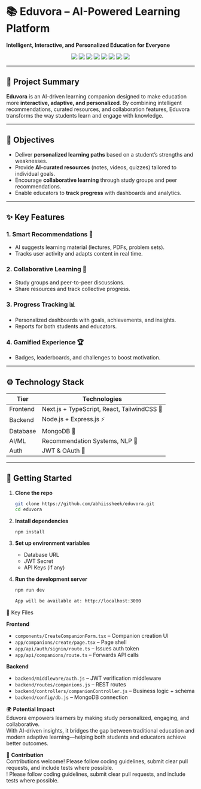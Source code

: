 # 📚 Eduvora – AI-Powered Learning Platform  

**Intelligent, Interactive, and Personalized Education for Everyone**  

<p align="center">  
  <img src="https://img.shields.io/badge/Next.js-000000?style=for-the-badge&logo=nextdotjs&logoColor=white"/>  
  <img src="https://img.shields.io/badge/React-20232A?style=for-the-badge&logo=react&logoColor=61DAFB"/>  
  <img src="https://img.shields.io/badge/TailwindCSS-38B2AC?style=for-the-badge&logo=tailwind-css&logoColor=white"/>  
  <img src="https://img.shields.io/badge/Node.js-43853D?style=for-the-badge&logo=node.js&logoColor=white"/>  
  <img src="https://img.shields.io/badge/Express.js-000000?style=for-the-badge&logo=express&logoColor=white"/>  
  <img src="https://img.shields.io/badge/MongoDB-4EA94B?style=for-the-badge&logo=mongodb&logoColor=white"/>  
  <img src="https://img.shields.io/badge/AI-Recommendation_System-blue?style=for-the-badge&logo=ai"/>  
  <img src="https://img.shields.io/badge/Auth-JWT%20|%20OAuth-orange?style=for-the-badge"/>  
</p>  

---

## 📝 Project Summary  

**Eduvora** is an AI-driven learning companion designed to make education more **interactive, adaptive, and personalized**. By combining intelligent recommendations, curated resources, and collaboration features, Eduvora transforms the way students learn and engage with knowledge.  

---

## 🎯 Objectives  

- Deliver **personalized learning paths** based on a student’s strengths and weaknesses.  
- Provide **AI-curated resources** (notes, videos, quizzes) tailored to individual goals.  
- Encourage **collaborative learning** through study groups and peer recommendations.  
- Enable educators to **track progress** with dashboards and analytics.  

---

## ✨ Key Features  

### 1. Smart Recommendations 🎯  
- AI suggests learning material (lectures, PDFs, problem sets).  
- Tracks user activity and adapts content in real time.  

### 2. Collaborative Learning 👥  
- Study groups and peer-to-peer discussions.  
- Share resources and track collective progress.  

### 3. Progress Tracking 📊  
- Personalized dashboards with goals, achievements, and insights.  
- Reports for both students and educators.  

### 4. Gamified Experience 🏆  
- Badges, leaderboards, and challenges to boost motivation.  

---

## ⚙️ Technology Stack  

| Tier        | Technologies |
|-------------|--------------|
| Frontend    | Next.js + TypeScript, React, TailwindCSS 🎨 |  
| Backend     | Node.js + Express.js ⚡ |  
| Database    | MongoDB 🍃 |  
| AI/ML       | Recommendation Systems, NLP 🤖 |  
| Auth        | JWT & OAuth 🔐 |  

---

## 🚀 Getting Started  

1. **Clone the repo**  
   ```bash
   git clone https://github.com/abhiissheek/eduvora.git
   cd eduvora
2. **Install dependencies**
   ```bash
   npm install
3. **Set up environment variables**  

   - Database URL  
   - JWT Secret  
   - API Keys (if any)  

5. **Run the development server**
   ```bash
   npm run dev

   App will be available at: http://localhost:3000

🔑 Key Files  

**Frontend**  
- `components/CreateCompanionForm.tsx` – Companion creation UI  
- `app/companions/create/page.tsx` – Page shell  
- `app/api/auth/signin/route.ts` – Issues auth token  
- `app/api/companions/route.ts` – Forwards API calls  

**Backend**  
- `backend/middleware/auth.js` – JWT verification middleware  
- `backend/routes/companions.js` – REST routes  
- `backend/controllers/companionController.js` – Business logic + schema  
- `backend/config/db.js` – MongoDB connection  

🌍 **Potential Impact**  
Eduvora empowers learners by making study personalized, engaging, and collaborative.  
With AI-driven insights, it bridges the gap between traditional education and modern adaptive learning—helping both students and educators achieve better outcomes.  

🤝 **Contribution**  
Contributions welcome! Please follow coding guidelines, submit clear pull requests, and include tests where possible.  
! Please follow coding guidelines, submit clear pull requests, and include tests where possible.
   
   
